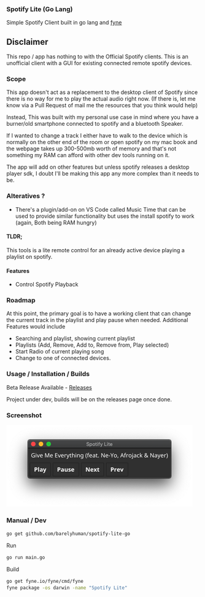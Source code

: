 ### Spotify Lite (Go Lang)
Simple Spotify Client built in go lang and [fyne](http://fyne.io)


## Disclaimer
This repo / app has nothing to with the Official Spotify clients. 
This is an unofficial client with a GUI for existing connected remote spotify devices.


### Scope
This app doesn't act as a replacement to the desktop client of Spotify since there is no way for me to play the actual audio right now.
(If there is, let me know via a Pull Request of mail me the resources that you think would help)

Instead,
This was built with my personal use case in mind where you have a burner/old smartphone connected to spotify and a bluetooth Speaker.

If I wanted to change a track I either have to walk to the device which is normally on the other end of the room or open spotify on my mac book and the webpage takes up 300-500mb worth of memory and that's not something my RAM can afford with other dev tools running on it. 

The app will add on other features but unless spotify releases a desktop player sdk, I doubt I'll be making this app any more complex than it needs to be.

### Alteratives ?
- There's a plugin/add-on on VS Code called Music Time that can be used to provide similar functionality but uses the install spotify to work (again, Both being RAM hungry)

#### TLDR;
This tools is a lite remote control for an already active device playing a playlist on spotify.


#### Features 
- Control Spotify Playback

### Roadmap 
At this point, the primary goal is to have a working client that can change the current track in the playlist and play pause when needed.
Additional Features would include

- Searching and playlist, showing current playlist
- Playlists (Add, Remove, Add to, Remove from, Play selected)
- Start Radio of current playing song 
- Change to one of connected devices.

### Usage / Installation / Builds 

Beta Release Available - [Releases](https://github.com/barelyhuman/spotify-lite-go/releases)

Project under dev, builds will be on the releases page once done.


### Screenshot

![](images/spotify-lite-image.png)


### Manual / Dev 

```sh
go get github.com/barelyhuman/spotify-lite-go
```

Run
```sh
go run main.go
```

Build
```sh
go get fyne.io/fyne/cmd/fyne
fyne package -os darwin -name "Spotify Lite"
```
